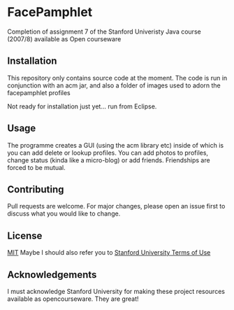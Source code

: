 
# FacePamphlet
Completion of assignment 7 of the Stanford Univeristy Java course (2007/8) available as Open courseware


## Installation

This repository only contains source code at the moment. The code is run in conjunction with an acm jar, and also a folder of images used to adorn the facepamphlet profiles 

Not ready for installation just yet... run from Eclipse. 

## Usage

The programme creates a GUI (using the acm library etc) inside of which is you can add delete or lookup profiles. You can add photos to profiles, change status (kinda like a micro-blog) or add friends. Friendships are forced to be mutual. 


## Contributing
Pull requests are welcome. For major changes, please open an issue first to discuss what you would like to change.



## License
[MIT](https://choosealicense.com/licenses/mit/)
Maybe I should also refer you to
[Stanford University Terms of Use](https://www.stanford.edu/site/terms/)


## Acknowledgements
I must acknowledge Stanford University for making these project resources available as opencourseware. They are great!
